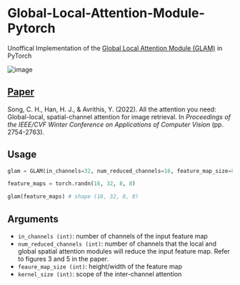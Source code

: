 # Global-Local-Attention-Module-Pytorch
Unoffical Implementation of the [Global Local Attention Module (GLAM)](https://arxiv.org/pdf/2107.08000.pdf) in PyTorch

![image](https://user-images.githubusercontent.com/79294502/192976117-67fa4a17-eec0-4dda-987d-3c1fc2ffe554.png)

## [Paper](https://arxiv.org/pdf/2107.08000.pdf)

Song, C. H., Han, H. J., & Avrithis, Y. (2022). All the attention you need: Global-local, spatial-channel attention for image retrieval. In *Proceedings of the IEEE/CVF Winter Conference on Applications of Computer Vision* (pp. 2754-2763).

## Usage

```python
glam = GLAM(in_channels=32, num_reduced_channels=16, feature_map_size=8, kernel_size=5)

feature_maps = torch.randn(16, 32, 8, 8)

glam(feature_maps) # shape (16, 32, 8, 8)
```

## Arguments

* `in_channels (int)`: number of channels of the input feature map
* `num_reduced_channels (int)`: number of channels that the local and global spatial attention modules will reduce the input feature map. Refer to figures 3 and 5 in the paper.
* `feaure_map_size (int)`: height/width of the feature map
* `kernel_size (int)`: scope of the inter-channel attention
